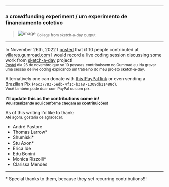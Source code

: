 
---

### a crowdfunding experiment / um experimento de financiamento coletivo

> ![image](https://user-images.githubusercontent.com/3694604/212547349-4f016695-f88c-45c8-85c7-08668c88a567.png)
> <sub>Collage from sketch-a-day output</sub>

---

In November 26th, 2022 I [posted](https://mastodon.social/@villares/109410154364261178/) that if 10 people contributed at [villares.gumroad.com](https://villares.gumroad.com) I would record a live coding session discussing some work from [sketch-a-day](https://abav.lugaralgum.com/sketch-a-day/) project!
<br><sub>[Postei](https://mastodon.social/@villares/109410154364261178/) dia 26 de novembro que se 10 pessoas contribuissem no Gumroad eu iria gravar uma sessão de live coding explicando um trabalho do meu projeto sketch-a-day.</sub>

Alternatively one can donate with [this PayPal link](https://www.paypal.com/cgi-bin/webscr?cmd=_s-xclick&hosted_button_id=HCGAKACDMVNV2) or even sending a Brazilian Pix (`46c37783-5edb-4f1c-b3a8-1309db11488c`).<br><sub>Você também pode doar com PayPal ou com pix.</sub>


**I'll update this as the contributions come in!**
<br><sub><b>Vou atualizando aqui conforme chegam as contribuições!</b></sub>

As of this writing I'd like to thank:
<br><sub>Até agora, gostaria de agradecer:</sub>

- André Pastore
- Thomas Larrow*
- Shumiski*
- Stu Axon*
- Erica Ide
- Edu Bonini
- Monica Rizzolli*
- Clarissa Mendes

---
\* Special thanks to them, because they set recurring contributions!!!



